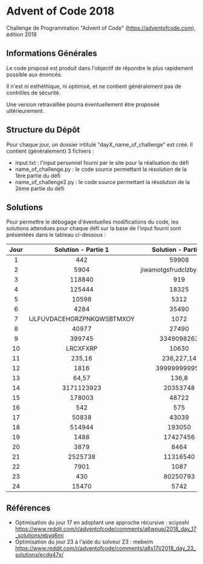 # Advent of Code 2018

Challenge de Programmation "Advent of Code" (<https://adventofcode.com>), édition 2018

## Informations Générales

Le code proposé est produit dans l'objectif de répondre le plus rapidement possible aux énoncés.

Il n'est ni esthéthique, ni optimisé, et ne contient généralement pas de contrôles de sécurité.

Une version retravaillée pourra éventuellement être proposée ultérieurement.

## Structure du Dépôt

Pour chaque jour, un dossier intitulé "dayX_name_of_challenge" est créé. Il contient (généralement) 3 fichiers :

* input.txt : l'input personnel fourni par le site pour la réalisation du défi
* name_of_challenge.py : le code source permettant la résolution de la 1ère partie du défi
* name_of_challenge2.py : le code source permettant la résolution de la 2ème partie du défi

## Solutions

Pour permettre le débogage d'éventuelles modifications du code, les solutions attendues pour chaque défi sur la base de l'input fourni sont présentées dans le tableau ci-dessous :

| Jour |     Solution - Partie 1     |     Solution - Partie 2     |
|:----:|:---------------------------:|:---------------------------:|
|  1   |              442            |              59908          |
|  2   |              5904           | jiwamotgsfrudclzbyzkhlrvp   |
|  3   |             118840          |               919           |
|  4   |             125444          |             18325           |
|  5   |              10598          |              5312           |
|  6   |              4284           |             35490           |
|  7   | IJLFUVDACEHGRZPNKQWSBTMXOY  |               1072          |
|  8   |               40977         |              27490          |
|  9   |            399745           |            3349098263       |
| 10   |              LRCXFXRP       |              10630          |
| 11   |            235,16           |           236,227,14        |
| 12   |            1816             |           399999999957      |
| 13   |            64,57            |              136,8          |
| 14   |           3171123923        |             20353748        |
| 15   |            178003           |               48722         |
| 16   |            542              |               575           |
| 17   |            50838            |               43039         |
| 18   |            514944           |               193050        |
| 19   |            1488             |              17427456       |
| 20   |            3879             |              8464           |
| 21   |             2525738         |             11316540        |
| 22   |            7901             |              1087           |
| 23   |            430              |             80250793        |
| 24   |            15470            |                5742         |

## Références

* Optimisation du jour 17 en adoptant une approche récursive : sciyoshi <https://www.reddit.com/r/adventofcode/comments/a6wpup/2018_day_17_solutions/ebyq6mj>
* Optimisation du jour 23 à l'aide du solveur Z3 : mebeim <https://www.reddit.com/r/adventofcode/comments/a8s17l/2018_day_23_solutions/ecdg47x/>